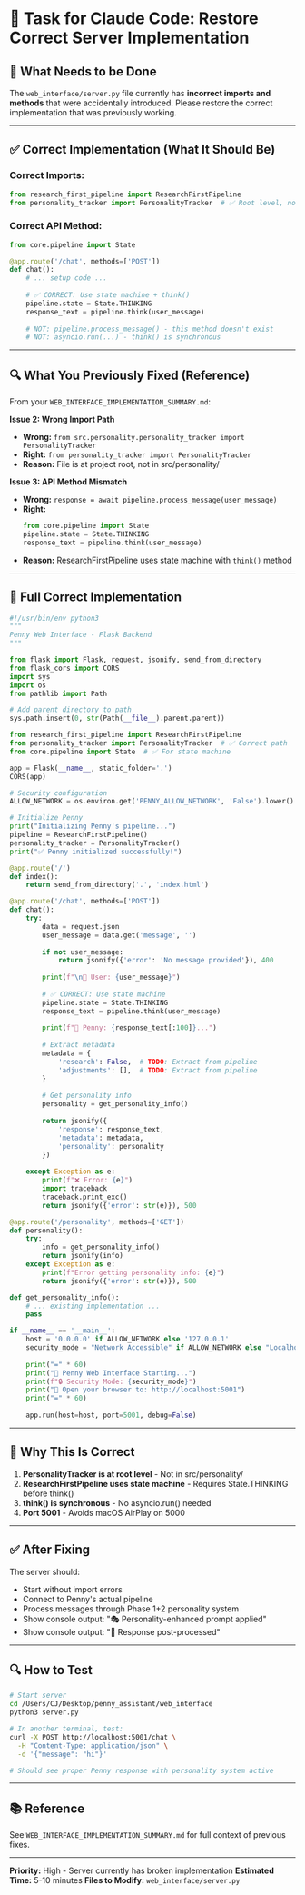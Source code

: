 # 🔧 Task for Claude Code: Restore Correct Server Implementation

## 🎯 What Needs to be Done

The `web_interface/server.py` file currently has **incorrect imports and methods** that were accidentally introduced. Please restore the correct implementation that was previously working.

---

## ✅ Correct Implementation (What It Should Be)

### **Correct Imports:**
```python
from research_first_pipeline import ResearchFirstPipeline
from personality_tracker import PersonalityTracker  # ✅ Root level, not src.personality
```

### **Correct API Method:**
```python
from core.pipeline import State

@app.route('/chat', methods=['POST'])
def chat():
    # ... setup code ...
    
    # ✅ CORRECT: Use state machine + think()
    pipeline.state = State.THINKING
    response_text = pipeline.think(user_message)
    
    # NOT: pipeline.process_message() - this method doesn't exist
    # NOT: asyncio.run(...) - think() is synchronous
```

---

## 🔍 What You Previously Fixed (Reference)

From your `WEB_INTERFACE_IMPLEMENTATION_SUMMARY.md`:

**Issue 2: Wrong Import Path**
- **Wrong:** `from src.personality.personality_tracker import PersonalityTracker`
- **Right:** `from personality_tracker import PersonalityTracker`
- **Reason:** File is at project root, not in src/personality/

**Issue 3: API Method Mismatch**
- **Wrong:** `response = await pipeline.process_message(user_message)`
- **Right:** 
  ```python
  from core.pipeline import State
  pipeline.state = State.THINKING
  response_text = pipeline.think(user_message)
  ```
- **Reason:** ResearchFirstPipeline uses state machine with `think()` method

---

## 📝 Full Correct Implementation

```python
#!/usr/bin/env python3
"""
Penny Web Interface - Flask Backend
"""

from flask import Flask, request, jsonify, send_from_directory
from flask_cors import CORS
import sys
import os
from pathlib import Path

# Add parent directory to path
sys.path.insert(0, str(Path(__file__).parent.parent))

from research_first_pipeline import ResearchFirstPipeline
from personality_tracker import PersonalityTracker  # ✅ Correct path
from core.pipeline import State  # ✅ For state machine

app = Flask(__name__, static_folder='.')
CORS(app)

# Security configuration
ALLOW_NETWORK = os.environ.get('PENNY_ALLOW_NETWORK', 'False').lower() == 'true'

# Initialize Penny
print("Initializing Penny's pipeline...")
pipeline = ResearchFirstPipeline()
personality_tracker = PersonalityTracker()
print("✅ Penny initialized successfully!")

@app.route('/')
def index():
    return send_from_directory('.', 'index.html')

@app.route('/chat', methods=['POST'])
def chat():
    try:
        data = request.json
        user_message = data.get('message', '')
        
        if not user_message:
            return jsonify({'error': 'No message provided'}), 400
        
        print(f"\n📝 User: {user_message}")
        
        # ✅ CORRECT: Use state machine
        pipeline.state = State.THINKING
        response_text = pipeline.think(user_message)
        
        print(f"🤖 Penny: {response_text[:100]}...")
        
        # Extract metadata
        metadata = {
            'research': False,  # TODO: Extract from pipeline
            'adjustments': [],  # TODO: Extract from pipeline
        }
        
        # Get personality info
        personality = get_personality_info()
        
        return jsonify({
            'response': response_text,
            'metadata': metadata,
            'personality': personality
        })
    
    except Exception as e:
        print(f"❌ Error: {e}")
        import traceback
        traceback.print_exc()
        return jsonify({'error': str(e)}), 500

@app.route('/personality', methods=['GET'])
def personality():
    try:
        info = get_personality_info()
        return jsonify(info)
    except Exception as e:
        print(f"Error getting personality info: {e}")
        return jsonify({'error': str(e)}), 500

def get_personality_info():
    # ... existing implementation ...
    pass

if __name__ == '__main__':
    host = '0.0.0.0' if ALLOW_NETWORK else '127.0.0.1'
    security_mode = "Network Accessible" if ALLOW_NETWORK else "Localhost Only (Secure)"
    
    print("=" * 60)
    print("🤖 Penny Web Interface Starting...")
    print(f"🔒 Security Mode: {security_mode}")
    print("📱 Open your browser to: http://localhost:5001")
    print("=" * 60)
    
    app.run(host=host, port=5001, debug=False)
```

---

## 🎯 Why This Is Correct

1. **PersonalityTracker is at root level** - Not in src/personality/
2. **ResearchFirstPipeline uses state machine** - Requires State.THINKING before think()
3. **think() is synchronous** - No asyncio.run() needed
4. **Port 5001** - Avoids macOS AirPlay on 5000

---

## ✅ After Fixing

The server should:
- Start without import errors
- Connect to Penny's actual pipeline
- Process messages through Phase 1+2 personality system
- Show console output: "🎭 Personality-enhanced prompt applied"
- Show console output: "🎨 Response post-processed"

---

## 🔍 How to Test

```bash
# Start server
cd /Users/CJ/Desktop/penny_assistant/web_interface
python3 server.py

# In another terminal, test:
curl -X POST http://localhost:5001/chat \
  -H "Content-Type: application/json" \
  -d '{"message": "hi"}'

# Should see proper Penny response with personality system active
```

---

## 📚 Reference

See `WEB_INTERFACE_IMPLEMENTATION_SUMMARY.md` for full context of previous fixes.

---

**Priority:** High - Server currently has broken implementation
**Estimated Time:** 5-10 minutes
**Files to Modify:** `web_interface/server.py`
